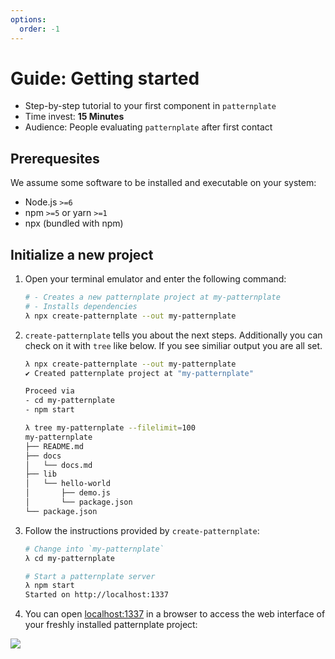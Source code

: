 ```yaml
---
options:
  order: -1
---
```


# Guide: Getting started

* Step-by-step tutorial to your first component in `patternplate`
* Time invest: **15 Minutes**
* Audience: People evaluating `patternplate` after first contact

## Prerequesites

We assume some software to be installed
and executable on your system:

* Node.js `>=6`
* npm `>=5` or yarn `>=1`
* npx (bundled with npm)

## Initialize a new project

1. Open your terminal emulator and enter the following command:

   ```bash
   # - Creates a new patternplate project at my-patternplate
   # - Installs dependencies
   λ npx create-patternplate --out my-patternplate
   ```

2. `create-patternplate` tells you about the next steps. Additionally you can check on it with `tree` like below. If you see similiar output you are all set.

   ```bash
   λ npx create-patternplate --out my-patternplate
   ✔ Created patternplate project at "my-patternplate"

   Proceed via
   - cd my-patternplate
   - npm start

   λ tree my-patternplate --filelimit=100
   my-patternplate
   ├── README.md
   ├── docs
   │   └── docs.md
   ├── lib
   │   └── hello-world
   │       ├── demo.js
   │       └── package.json
   └── package.json
   ```

3. Follow the instructions provided by `create-patternplate`:

   ```bash
   # Change into `my-patternplate`
   λ cd my-patternplate
   
   # Start a patternplate server
   λ npm start
   Started on http://localhost:1337
   ```

4. You can open [localhost:1337](http://localhost:1337/pattern/hello-world?patterns-enabled=true&navigation-enabled=true) in a browser to access 
the web interface of your freshly installed patternplate project:


![](https://patternplate.github.io/media/images/screenshot-hello-world.png)
